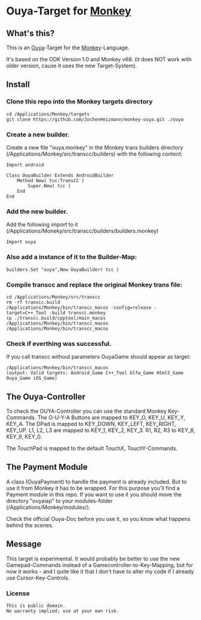 # Ouya-Target for [Monkey][]

## What's this?

This is an [Ouya][]-Target for the [Monkey][]-Language. 

It's based on the ODK Version 1.0 and Monkey v68. (it does NOT work with older version, cause it uses the new Target-System).

## Install

### Clone this repo into the Monkey targets directory

    cd /Applications/Monkey/targets
    git clone https://github.com/JochenHeizmann/monkey-ouya.git ./ouya

### Create a new builder. 

Create a new file "ouya.monkey" in the Monkey trans builders directory (/Applications/Monkey/src/transcc/builders) with the following content:

    Import android

    Class OuyaBuilder Extends AndroidBuilder
        Method New( tcc:TransCC )
            Super.New( tcc )
        End
    End

### Add the new builder. 

Add the following import to it (/Applications/Moneky/src/transcc/builders/builders.monkey)

    Import ouya

### Also add a instance of it to the Builder-Map:

    builders.Set "ouya",New OuyaBuilder( tcc )

### Compile transcc and replace the original Monkey trans file:

    cd /Applications/Monkey/src/transcc
    rm -rf transcc.build
    /Applications/Monkey/bin/transcc_macos -config=release -target=C++_Tool -build transcc.monkey
    cp ./transcc.build/cpptool/main_macos /Applications/Monkey/bin/transcc_macos
    /Applications/Monkey/bin/transcc_macos

### Check if everthing was successful. 

If you call transcc without parameters OuyaGame should appear as target:

    /Applications/Monkey/bin/transcc_macos
    (output: Valid targets: Android_Game C++_Tool Glfw_Game Html5_Game Ouya_Game iOS_Game)

## The Ouya-Controller

To check the OUYA-Controller you can use the standard Monkey Key-Commands. The O-U-Y-A Buttons are mapped to KEY_O, KEY_U, KEY_Y, KEY_A. The DPad is mapped to KEY_DOWN, KEY_LEFT, KEY_RIGHT, KEY_UP. L1, L2, L3 are mapped to KEY_1, KEY_2, KEY_3. R1, R2, R3 to KEY_8, KEY_9, KEY_0.

The TouchPad is mapped to the default TouchX, TouchY-Commands.

## The Payment Module

A class (OuyaPayment) to handle the payment is already included. But to use it from Monkey it has to be wrapped. For this purpose you'll find a Payment module in this repo. If you want to use it you should move the directory "ouyaiap" to your modules-folder (/Applications/Monkey/modules/).

Check the official Ouya-Doc before you use it, so you know what happens behind the scenes.

## Message

This target is experimental. It would probably be better to use the new Gamepad-Commands instead of a Gamecontroller-to-Key-Mapping, but for now it works - and I quite like it that I don't have to alter my code if I already use Cursor-Key-Controls.


### License

    This is public domain.
    No warranty implied; use at your own risk.
    
[Monkey]: http://www.monkeycoder.co.nz/
[Ouya]: http://www.ouya.tv
